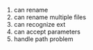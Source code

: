 1. can rename
2. can rename multiple files
3. can recognize ext
4. can accept parameters
5. handle path problem
